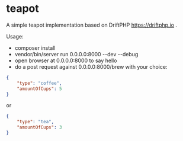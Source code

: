 # teapot

A simple teapot implementation based on DriftPHP https://driftphp.io .

Usage:
- composer install
- vendor/bin/server run 0.0.0.0:8000 --dev --debug
- open browser at 0.0.0.0:8000 to say hello
- do a post request against 0.0.0.0:8000/brew with your choice:

```json
{
    "type": "coffee",
    "amountOfCups": 5
}
```

or
```json
{
    "type": "tea",
    "amountOfCups": 3
}
```